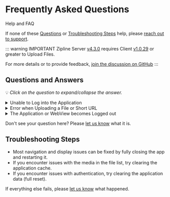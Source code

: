 # Frequently Asked Questions

<span class="search-keywords">Help and FAQ</span>

If none of these [Questions](#questions-and-answers) or [Troubleshooting Steps](#troubleshooting-steps) help, please [reach out to support](support.md).

::: warning IMPORTANT
Zipline Server [v4.3.0](https://github.com/diced/zipline/releases/latest) requires Client [v1.0.29](https://github.com/cssnr/zipline-android/releases/latest) or greater to Upload Files.

For more details or to provide feedback, [join the discussion on GitHub](https://github.com/cssnr/zipline-android/discussions/87)
:::

## Questions and Answers

💡 _Click on the question to expand/collapse the answer._

<details><summary>Unable to Log into the Application</summary>

If you are not sure why you can't log in, enable the [Debug Logs](docs/settings.md#debugging) then attempt to log in again.
From there you can open the debug logs and get more information on the failure.

If you are unable to determine the reason for the failure,
please [contact support](support.md) with the error logs for more assistance.

---

</details>
<details><summary>Error when Uploading a File or Short URL</summary>

If you do not get a useful error message, enable [Debug Logging](docs/settings.md#debugging) in the Client Application.

You can also check the Zipline server logs for additional information on 500 Errors.

If the issue is not clear, please [contact support](support.md) with the debug and server logs.

::: tip NOTICE
If you are using server version [v4.3.0](https://github.com/diced/zipline/releases/latest) or later, you need to use Client Version `1.0.29` or later.
:::

---

</details>
<details><summary>The Application or WebView becomes Logged out</summary>

This only happens when your session is removed from the server.

If you click Log out everywhere, this includes the mobile application.

::: tip NOTICE
Make sure you are using server version 4.2.2 or later. [Releases](https://github.com/diced/zipline/releases)
:::

---

</details>

Don't see your question here? Please [let us know](support.md) what it is.

## Troubleshooting Steps

- Most navigation and display issues can be fixed by fully closing the app and restarting it.
- If you encounter issues with the media in the file list, try clearing the application cache.
- If you encounter issues with authentication, try clearing the application data (full reset).

If everything else fails, please [let us know](support.md) what happened.

<style scoped>
summary {
    color: var(--vp-c-brand-1);
}
summary:hover {
    filter: brightness(115%);
    /*color: var(--vp-c-indigo-2);*/
    /*text-decoration: underline;*/
    /*text-decoration-thickness: 1px;*/
}
</style>
